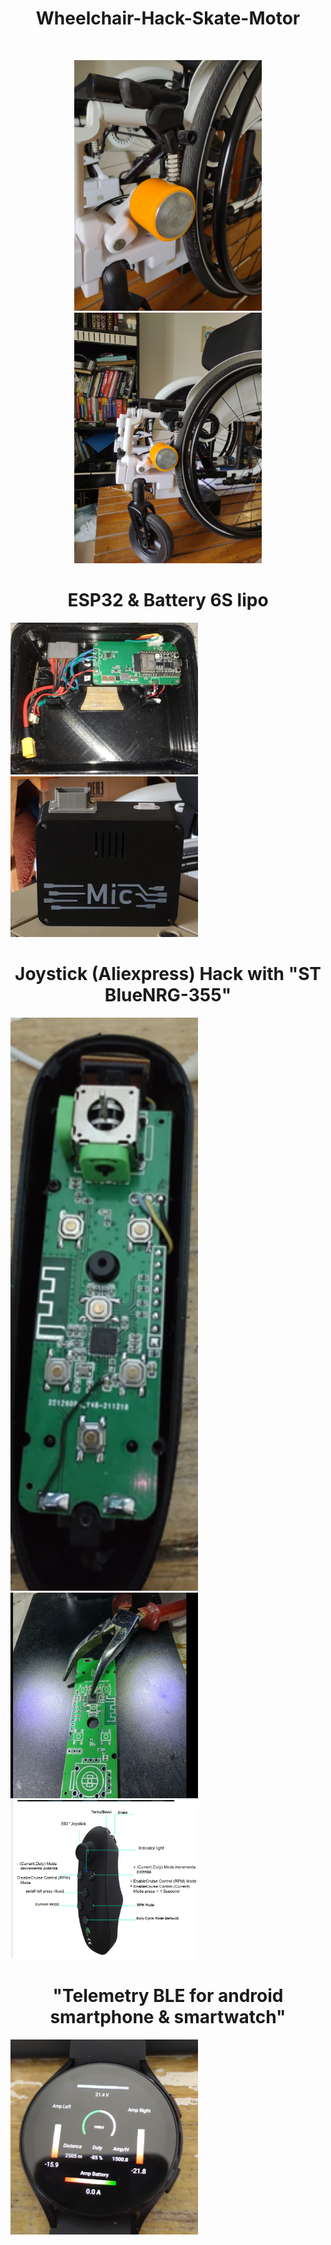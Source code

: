 <p align="center">
  <h1 align="center"> Wheelchair-Hack-Skate-Motor</h1>
  
</p>

<br>

<p align="center">
  <img src="IMG_20220131_120246883.jpg" width="300" />
  <img src="IMG_20220131_120325743.jpg" width="300" />
</p>

<p align="center">
  <h1 align="center"> ESP32 & Battery 6S lipo </h1>

  <img src="centralina.png" width="300" />
  <img src="centralina2.png" width="300" />
</p>


<p align="center">
  <h1 align="center"> Joystick (Aliexpress) Hack with "ST BlueNRG-355" </h1>

  <img src="joystickBLE.png" width="300" />
  <img src="joystickBLE2.png" width="300" />
  <img src="joy.png" width="300" />
</p>


<p align="center">
  <h1 align="center"> "Telemetry BLE for android smartphone & smartwatch" </h1>

  <img src="appwatch.png" width="300" />  
</p>

